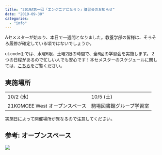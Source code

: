 ```yaml
---
title: "2019A第一回「エンジニアになろう」講習会のお知らせ"
date: "2019-09-30"
categories: 
  - "info"
---
```


Aセメスターが始まり、本日で一週間となりました。教養学部の皆様は、そろそろ履修が確定している頃ではないでしょうか。

ut.code();では、水曜6限、土曜2限の時間で、全8回の学習会を実施します。２つの日程があるので忙しい人でも安心です！本セメスターのスケジュールに関しては、[こちら](https://utcode.net/2019/info/2019a-schedule/)をご覧ください。

## 実施場所

<table class="wp-block-table has-fixed-layout is-style-stripes"><tbody><tr><td>10/2 (水)</td><td>10/5 (土)</td></tr><tr><td>21KOMCEE West オープンスペース</td><td>駒場図書館グループ学習室</td></tr></tbody></table>

実施日によって開催場所が異なるので注意してください。

## 参考: オープンスペース

![](images/DSC_1403-1024x576.jpg)
